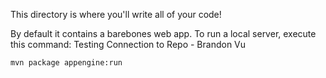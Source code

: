 This directory is where you'll write all of your code!

By default it contains a barebones web app. To run a local server, execute this
command:
Testing Connection to Repo - Brandon Vu
```bash
mvn package appengine:run
```